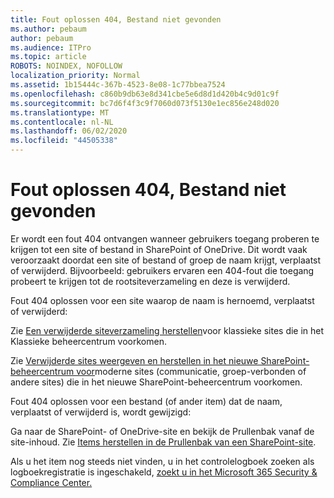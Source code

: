 ```yaml
---
title: Fout oplossen 404, Bestand niet gevonden
ms.author: pebaum
author: pebaum
ms.audience: ITPro
ms.topic: article
ROBOTS: NOINDEX, NOFOLLOW
localization_priority: Normal
ms.assetid: 1b15444c-367b-4523-8e08-1c77bbea7524
ms.openlocfilehash: c860b9db63e8d341cbe5e6d8d1d420b4c9d01c9f
ms.sourcegitcommit: bc7d6f4f3c9f7060d073f5130e1ec856e248d020
ms.translationtype: MT
ms.contentlocale: nl-NL
ms.lasthandoff: 06/02/2020
ms.locfileid: "44505338"
---
```

# <a name="troubleshoot-error-404-file-not-found"></a>Fout oplossen 404, Bestand niet gevonden

Er wordt een fout 404 ontvangen wanneer gebruikers toegang proberen te krijgen tot een site of bestand in SharePoint of OneDrive. Dit wordt vaak veroorzaakt doordat een site of bestand of groep de naam krijgt, verplaatst of verwijderd. Bijvoorbeeld: gebruikers ervaren een 404-fout die toegang probeert te krijgen tot de rootsiteverzameling en deze is verwijderd.

Fout 404 oplossen voor een site waarop de naam is hernoemd, verplaatst of verwijderd:

Zie [Een verwijderde siteverzameling herstellen](https://docs.microsoft.com/sharepoint/restore-deleted-site-collection)voor klassieke sites die in het Klassieke beheercentrum voorkomen.

Zie [Verwijderde sites weergeven en herstellen in het nieuwe SharePoint-beheercentrum voor](https://docs.microsoft.com/sharepoint/restore-deleted-site-collection)moderne sites (communicatie, groep-verbonden of andere sites) die in het nieuwe SharePoint-beheercentrum voorkomen.

Fout 404 oplossen voor een bestand (of ander item) dat de naam, verplaatst of verwijderd is, wordt gewijzigd:

Ga naar de SharePoint- of OneDrive-site en bekijk de Prullenbak vanaf de site-inhoud. Zie [Items herstellen in de Prullenbak van een SharePoint-site](https://support.office.com/article/Restore-items-in-the-Recycle-Bin-of-a-SharePoint-site-6df466b6-55f2-4898-8d6e-c0dff851a0be#ID0EAADAAA=Online).

Als u het item nog steeds niet vinden, u in het controlelogboek zoeken als logboekregistratie is ingeschakeld, [zoekt u in het Microsoft 365 Security & Compliance Center.](https://docs.microsoft.com/microsoft-365/compliance/search-the-audit-log-in-security-and-compliance)
